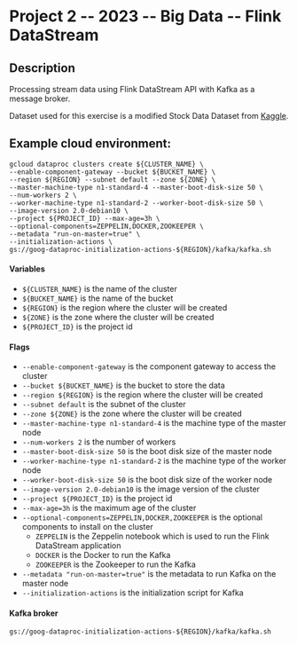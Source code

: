 # Project 2 -- 2023 -- Big Data -- Flink DataStream

## Description

Processing stream data using Flink DataStream API with Kafka as a message broker.

Dataset used for this exercise is a modified Stock Data Dataset
from [Kaggle](https://www.kaggle.com/jacksoncrow/stock-market-dataset).

## Example cloud environment:

```shell
gcloud dataproc clusters create ${CLUSTER_NAME} \
--enable-component-gateway --bucket ${BUCKET_NAME} \
--region ${REGION} --subnet default --zone ${ZONE} \
--master-machine-type n1-standard-4 --master-boot-disk-size 50 \
--num-workers 2 \
--worker-machine-type n1-standard-2 --worker-boot-disk-size 50 \
--image-version 2.0-debian10 \
--project ${PROJECT_ID} --max-age=3h \
--optional-components=ZEPPELIN,DOCKER,ZOOKEEPER \
--metadata "run-on-master=true" \
--initialization-actions \
gs://goog-dataproc-initialization-actions-${REGION}/kafka/kafka.sh
```

#### Variables

- `${CLUSTER_NAME}` is the name of the cluster
- `${BUCKET_NAME}` is the name of the bucket
- `${REGION}` is the region where the cluster will be created
- `${ZONE}` is the zone where the cluster will be created
- `${PROJECT_ID}` is the project id

#### Flags
- `--enable-component-gateway` is the component gateway to access the cluster
- `--bucket ${BUCKET_NAME}` is the bucket to store the data
- `--region ${REGION}` is the region where the cluster will be created
- `--subnet default` is the subnet of the cluster
- `--zone ${ZONE}` is the zone where the cluster will be created
- `--master-machine-type n1-standard-4` is the machine type of the master node
- `--num-workers 2` is the number of workers
- `--master-boot-disk-size 50` is the boot disk size of the master node
- `--worker-machine-type n1-standard-2` is the machine type of the worker node
- `--worker-boot-disk-size 50` is the boot disk size of the worker node
- `--image-version 2.0-debian10` is the image version of the cluster
- `--project ${PROJECT_ID}` is the project id
- `--max-age=3h` is the maximum age of the cluster
- `--optional-components=ZEPPELIN,DOCKER,ZOOKEEPER` is the optional components to install on the cluster
  - `ZEPPELIN` is the Zeppelin notebook which is used to run the Flink DataStream application
  - `DOCKER` is the Docker to run the Kafka
  - `ZOOKEEPER` is the Zookeeper to run the Kafka
- `--metadata "run-on-master=true"` is the metadata to run Kafka on the master node
- `--initialization-actions` is the initialization script for Kafka

#### Kafka broker 
```shell
gs://goog-dataproc-initialization-actions-${REGION}/kafka/kafka.sh
```
